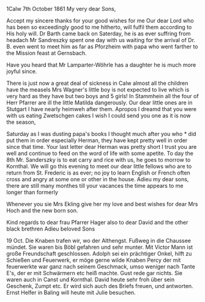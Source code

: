  1Calw 7th October 1861
My very dear Sons,

Accept my sincere thanks for your good wishes for me Our dear Lord who has been so exceedingly good to me hitherto, will fulfil them according to His holy will. Dr Barth came back on Saterday, he is as ever suffring from headach Mr Sandreszky spent one day with us waiting for the arrival of Dr. B. even went to meet him as far as Pforzheim with papa who went farther to the Mission feast at Gernsbach.

Have you heard that Mr Lamparter-Wöhrle has a daughter he is much more joyful since.

There is just now a great deal of sickness in Calw almost all the children have the measels Mrs Wagner's little boy is not expected to live which is very hard as they have but two boys and 5 girls! In Stammhein all the four of Herr Pfarrer are ill the little Matilda dangerously. Our dear little ones are in Stutgart I have nearly heimweh after them. Apropos I dreamd that you were with us eating Zwetschgen cakes I wish I could send you one as it is now the season,

Saturday as I was dusting papa's books I thought much after you who <Hermann in der Vacanz>* did put them in order especially Herman, they have kept pretty well in order since that time. Your last letter dear Herman was pretty short I trust you are well and continue to feed on the word of life with some apetite. To day the 8th Mr. Sanderszky is to eat carry and rice with us, he goes to morrow to Kornthal. We will go this evening to meet our dear little fellows who are to return from St. Frederic is as ever; no joy to learn English or French often cross and angry at some one or other in the house. Adieu my dear sons, there are still many monthes till your vacances the time appears to me longer than formerly

Whenever you sie Mrs Ekling give her my love and best wishes for dear Mrs Hoch and the new born son.

Kind regards to dear frau Pfarrer Hager also to dear David and the other black brethren Adieu beloved Sons

19 Oct. Die Knaben trafen wir, wo der Althengst. Fußweg in die Chaussee mündet. Sie waren bis Böbl gefahren und sehr munter. Mit Victor Mann ist große Freundschaft geschlossen. Adolph sei ein prächtiger Onkel, hilft zu Schießen und Feuerwerk, er möge gerne wilde Knaben Percy der mit feuerwerkte war ganz nach seinem Geschmack, umso weniger nach Tante E's, der er mit Schwärmern etc heiß machte. Gust rede gar nichts. Sie waren auch in Canst und Kornthal. David heute sehr froh über sein Geschenk, Zumpt etc. Er wird sich auch des Briefs freuen, und antworten. Ernst Helfer in Baling will heute mit Julie besuchen.
